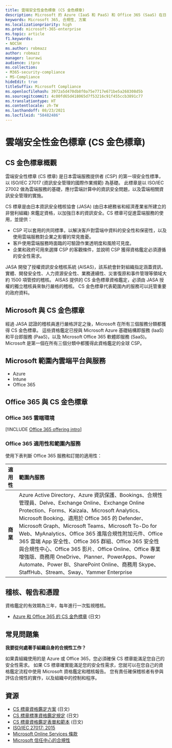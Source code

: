 ```yaml
---
title: 雲端安全性金色標章 (CS 金色標章)
description: Microsoft 的 Azure (IaaS 和 PaaS) 和 Office 365 (SaaS) 在日本獲得 CS 金色標章。
keywords: Microsoft 365, 合規性, 方案
ms.localizationpriority: high
ms.prod: microsoft-365-enterprise
ms.topic: article
f1.keywords:
- NOCSH
ms.author: robmazz
author: robmazz
manager: laurawi
audience: itpro
ms.collection:
- M365-security-compliance
- MS-Compliance
hideEdit: true
titleSuffix: Microsoft Compliance
ms.openlocfilehash: 3972a5d470db8f0a75e7717e671be5a268308d5b
ms.sourcegitcommit: 4c00fd65d418065d7f53216c91f455ccb3891c77
ms.translationtype: HT
ms.contentlocale: zh-TW
ms.lasthandoff: 08/23/2021
ms.locfileid: "58482486"
---
```

# <a name="cloud-security-mark-gold-cs-gold-mark"></a>雲端安全性金色標章 (CS 金色標章)

## <a name="cs-gold-mark-overview"></a>CS 金色標章概觀

雲端安全性標章 (CS 標章) 是日本雲端服務提供者 (CSP) 的第一項安全性標準，以 ISO/IEC 27017 (資訊安全管理的國際作業規範) 為基礎。 此標章是以 ISO/IEC 27002 做為雲端服務的基礎，應付雲端計算中的資訊安全問題，以及雲端相關資訊安全管理的實施。

CS 標章是由日本資訊安全稽核協會 (JASA) (由日本總務省和經濟產業省所建立的非營利組織) 來鑑定資格，以加強日本的資訊安全。CS 標章可促進雲端服務的使用，並提供：

- CSP 可以套用的共同標準，以解決客戶對雲端中資料的安全性和保密性，以及使用雲端服務對企業之影響的常見擔憂。
- 客戶使用雲端服務時面臨的可驗證作業透明度和風險可見度。
- 企業和政府可用來選擇 CSP 的客觀條件，並說明 CSP 獲得資格鑑定必須遵循的安全性需求。

JASA 開發了授權資訊安全稽核系統 (AISAS)，該系統會針對組織指定涵蓋資訊、實體、開發安全性、人力資源安全性、業務連續性、災害復原和事件管理等領域大約 1500 項管控的稽核。 AISAS 提供的 CS 金色標章資格鑑定，必須由 JASA 授權的獨立稽核員來執行嚴格的稽核。 CS 金色標章代表範圍內的服務可以託管重要的政府資料。

## <a name="microsoft-and-cs-gold-mark"></a>Microsoft 與 CS 金色標章

經過 JASA 認證的稽核員進行嚴格評定之後，Microsoft 在所有三個服務分類都獲得 CS 金色標章。 這些資格鑑定已授與 Microsoft Azure 基礎結構即服務 (IaaS) 和平台即服務 (PaaS)，以及 Microsoft Office 365 軟體即服務 (SaaS)。 Microsoft 是第一個在所有三個分類中都獲得此資格鑑定的全球 CSP。

## <a name="microsoft-in-scope-cloud-platforms--services"></a>Microsoft 範圍內雲端平台與服務

- Azure
- Intune
- Office 365

## <a name="office-365-and-cs-gold-mark"></a>Office 365 與 CS 金色標章

### <a name="office-365-cloud-environments"></a>Office 365 雲端環境

[!INCLUDE [Office 365 offering intro](../includes/o365-offering-introduction.md)]

### <a name="office-365-applicability-and-in-scope-services"></a>Office 365 適用性和範圍內服務

使用下表判斷 Office 365 服務和訂閱的適用性：

| **適用性** | **範圍內服務** |
|:------------------|:----------------------|
| **商業** | Azure Active Directory、Azure 資訊保護、Bookings、合規性管理員、Delve、Exchange Online、Exchange Online Protection、Forms、Kaizala、Microsoft Analytics、Microsoft Booking、適用於 Office 365 的 Defender、Microsoft Graph、Microsoft Teams、Microsoft To-Do for Web、MyAnalytics、Office 365 進階合規性附加元件、Office 365 雲端 App 安全性、Office 365 群組、Office 365 安全性與合規性中心、Office 365 影片、Office Online、Office 專業增強版、商務用 OneDrive、Planner、PowerApps、Power Automate、Power BI、SharePoint Online、商務用 Skype、StaffHub、Stream、Sway、Yammer Enterprise |

## <a name="audits-reports-and-certificates"></a>稽核、報告和憑證

資格鑑定的有效期為三年，每年進行一次監視稽核。

- [Azure 和 Office 365 的 CS 金色標章](https://jcispa.jasa.jp/cs_mark_co/cs_gold_mark_co/) (日文)

## <a name="frequently-asked-questions"></a>常見問題集

**我要從何處著手組織自身的合規性工作？**

如果貴組織使用的是 Azure 或 Office 365，您必須確保 CS 標章能滿足您自己的安全性需求。 如果 CS 標章確實能滿足您的安全性需求，您就可以在您自己的資格鑑定流程中使用 Microsoft 資格鑑定和稽核報告。 您有責任確保稽核者有參與評估合規性的實作，以及組織中的控制和程序。

## <a name="resources"></a>資源

- [CS 標章資格鑑定方案](https://jcispa.jasa.jp/cloud_security/) (日文)
- [CS 標章標準資格鑑定規定](https://jcispa.jasa.jp/cloud_security/jcispa_regulation/) (日文)
- [CS 標章資格鑑定表單和範本](https://jcispa.jasa.jp/cloud_security/jcispa_regulation_form/) (日文)
- [ISO/IEC 27017: 2015](https://www.iso.org/iso/home/store/catalogue_tc/catalogue_detail.htm?csnumber=43757)
- [Microsoft Online Services 條款](https://aka.ms/Online-Services-Terms)
- [Microsoft 信任中心的合規性](https://www.microsoft.com/trust-center/compliance/compliance-overview)
